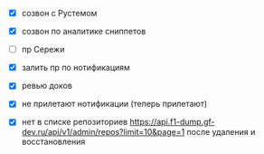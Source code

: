 
- [x] созвон с Рустемом
- [x] созвон по аналитике сниппетов
- [ ] пр Сережи
- [x] залить пр по нотификациям
- [x] ревью доков

- [x] не прилетают нотификации (теперь прилетают)
- [x] нет в списке репозиториев https://api.f1-dump.gf-dev.ru/api/v1/admin/repos?limit=10&page=1 после удаления и восстановления